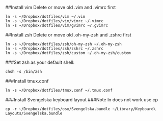 ##Install vim 
Delete or move old .vim and .vimrc first

```
ln -s ~/Dropbox/dotfiles/vim ~/.vim
ln -s ~/Dropbox/dotfiles/vim/vimrc ~/.vimrc
ln -s ~/Dropbox/dotfiles/vim/gvimrc ~/.gvimrc
```

##Install zsh
Delete or move old .oh-my-zsh and .zshrc first

```
ln -s ~/Dropbox/dotfiles/zsh/oh-my-zsh ~/.oh-my-zsh
ln -s ~/Dropbox/dotfiles/zsh/zshrc ~/.zshrc
ln -s ~/Dropbox/dotfiles/zsh/custom ~/.oh-my-zsh/custom
```

###Set zsh as your default shell:
```
chsh -s /bin/zsh
```

###Install tmux.conf
```
ln -s ~/Dropbox/dotfiles/tmux.conf ~/.tmux.conf
```
###Install Svengelska keyboard layout
###Note ln does not work use cp
```
cp -r ~/Dropbox/dotfiles/osx/Svengelska.bundle ~/Library/Keyboard\ Layouts/Svengelska.bundle
```

